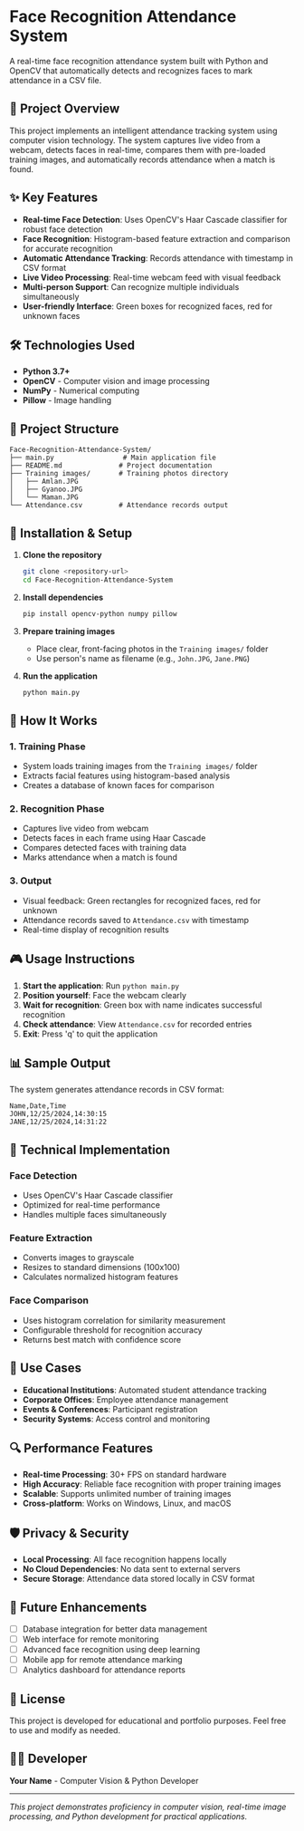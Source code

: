 # Face Recognition Attendance System

A real-time face recognition attendance system built with Python and OpenCV that automatically detects and recognizes faces to mark attendance in a CSV file.

## 🎯 Project Overview

This project implements an intelligent attendance tracking system using computer vision technology. The system captures live video from a webcam, detects faces in real-time, compares them with pre-loaded training images, and automatically records attendance when a match is found.

## ✨ Key Features

- **Real-time Face Detection**: Uses OpenCV's Haar Cascade classifier for robust face detection
- **Face Recognition**: Histogram-based feature extraction and comparison for accurate recognition
- **Automatic Attendance Tracking**: Records attendance with timestamp in CSV format
- **Live Video Processing**: Real-time webcam feed with visual feedback
- **Multi-person Support**: Can recognize multiple individuals simultaneously
- **User-friendly Interface**: Green boxes for recognized faces, red for unknown faces

## 🛠️ Technologies Used

- **Python 3.7+**
- **OpenCV** - Computer vision and image processing
- **NumPy** - Numerical computing
- **Pillow** - Image handling

## 📁 Project Structure

```
Face-Recognition-Attendance-System/
├── main.py                 # Main application file
├── README.md              # Project documentation
├── Training images/       # Training photos directory
│   ├── Amlan.JPG
│   ├── Gyanoo.JPG
│   └── Maman.JPG
└── Attendance.csv         # Attendance records output
```

## 🚀 Installation & Setup

1. **Clone the repository**
   ```bash
   git clone <repository-url>
   cd Face-Recognition-Attendance-System
   ```

2. **Install dependencies**
   ```bash
   pip install opencv-python numpy pillow
   ```

3. **Prepare training images**
   - Place clear, front-facing photos in the `Training images/` folder
   - Use person's name as filename (e.g., `John.JPG`, `Jane.PNG`)

4. **Run the application**
   ```bash
   python main.py
   ```

## 📖 How It Works

### 1. Training Phase
- System loads training images from the `Training images/` folder
- Extracts facial features using histogram-based analysis
- Creates a database of known faces for comparison

### 2. Recognition Phase
- Captures live video from webcam
- Detects faces in each frame using Haar Cascade
- Compares detected faces with training data
- Marks attendance when a match is found

### 3. Output
- Visual feedback: Green rectangles for recognized faces, red for unknown
- Attendance records saved to `Attendance.csv` with timestamp
- Real-time display of recognition results

## 🎮 Usage Instructions

1. **Start the application**: Run `python main.py`
2. **Position yourself**: Face the webcam clearly
3. **Wait for recognition**: Green box with name indicates successful recognition
4. **Check attendance**: View `Attendance.csv` for recorded entries
5. **Exit**: Press 'q' to quit the application

## 📊 Sample Output

The system generates attendance records in CSV format:
```
Name,Date,Time
JOHN,12/25/2024,14:30:15
JANE,12/25/2024,14:31:22
```

## 🔧 Technical Implementation

### Face Detection
- Uses OpenCV's Haar Cascade classifier
- Optimized for real-time performance
- Handles multiple faces simultaneously

### Feature Extraction
- Converts images to grayscale
- Resizes to standard dimensions (100x100)
- Calculates normalized histogram features

### Face Comparison
- Uses histogram correlation for similarity measurement
- Configurable threshold for recognition accuracy
- Returns best match with confidence score

## 🎯 Use Cases

- **Educational Institutions**: Automated student attendance tracking
- **Corporate Offices**: Employee attendance management
- **Events & Conferences**: Participant registration
- **Security Systems**: Access control and monitoring

## 🔍 Performance Features

- **Real-time Processing**: 30+ FPS on standard hardware
- **High Accuracy**: Reliable face recognition with proper training images
- **Scalable**: Supports unlimited number of training images
- **Cross-platform**: Works on Windows, Linux, and macOS

## 🛡️ Privacy & Security

- **Local Processing**: All face recognition happens locally
- **No Cloud Dependencies**: No data sent to external servers
- **Secure Storage**: Attendance data stored locally in CSV format

## 🚧 Future Enhancements

- [ ] Database integration for better data management
- [ ] Web interface for remote monitoring
- [ ] Advanced face recognition using deep learning
- [ ] Mobile app for remote attendance marking
- [ ] Analytics dashboard for attendance reports

## 📝 License

This project is developed for educational and portfolio purposes. Feel free to use and modify as needed.

## 👨‍💻 Developer

**Your Name** - Computer Vision & Python Developer

---

*This project demonstrates proficiency in computer vision, real-time image processing, and Python development for practical applications.*
